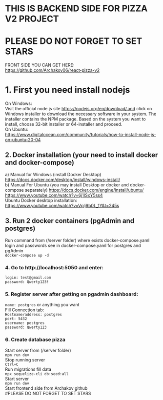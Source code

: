 # THIS IS BACKEND SIDE FOR PIZZA V2 PROJECT
# PLEASE DO NOT FORGET TO SET STARS
FRONT SIDE YOU CAN GET HERE:<br />
https://github.com/Archakov06/react-pizza-v2<br />
# 1. First you need install nodejs
On Windows:<br />
Visit the official node.js site https://nodejs.org/en/download/ and click on Windows installer to download the necessary software in your system. The installer contains the NPM package. Based on the system you want to install, choose 32-bit installer or 64-installer and proceed.<br />
On Ubuntu:<br />
https://www.digitalocean.com/community/tutorials/how-to-install-node-js-on-ubuntu-20-04
## 2. Docker installation (your need to install docker and docker-compose)
a) Manual for Windows (install Docker Desktop) <br />
https://docs.docker.com/desktop/install/windows-install/<br />
b) Manual For Ubuntu (you may install Desktop or docker and docker-compose separately)
https://docs.docker.com/engine/install/ubuntu/<br />
https://www.youtube.com/watch?v=6j1ISxY5ss4<br />
Ubuntu Docker desktop installation:<br />
https://www.youtube.com/watch?v=Vplj9b0L_1Y&t=245s<br />
## 3. Run 2 docker containers (pgAdmin and postgres)
Run command from (/server folder) where exists docker-compose.yaml<br />
login and passwords see in docker-compose.yaml for postgres and pgAdmin <br />
`docker-compose up -d`
### 4. Go to http://localhost:5050 and enter:
`login: test@gmail.com`<br />
`password: Qwerty123!`<br />
### 5. Register server after getting on pgadmin dashboard:
`name: postgres` or anything you want<br />
Fill Connection tab:<br />
`Hostname/address: postgres`<br />
`port: 5432`<br />
`username: postgres`<br />
`password: Qwerty123`<br />
### 6. Create database pizza
Start server from (/server folder)<br />
`npm run dev`<br />
Stop running server<br />
`Ctrl+C`<br />
Run migrations fill data<br />
`npx sequelize-cli db:seed:all`<br />
Start server<br />
`npm run dev`<br />
Start frontend side from Archakov github<br />
#PLEASE DO NOT FORGET TO SET STARS<br />

